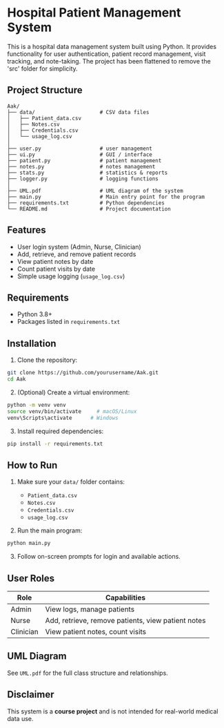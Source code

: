 
# Hospital Patient Management System

This is a hospital data management system built using Python. It provides functionality for user authentication, patient record management, visit tracking, and note-taking. The project has been flattened to remove the 'src' folder for simplicity.

## Project Structure

```
Aak/
├── data/                     # CSV data files
│   ├── Patient_data.csv
│   ├── Notes.csv
│   ├── Credentials.csv
│   └── usage_log.csv
│
├── user.py                   # user management
├── ui.py                     # GUI / interface
├── patient.py                # patient management
├── notes.py                  # notes management
├── stats.py                  # statistics & reports
├── logger.py                 # logging functions
│
├── UML.pdf                   # UML diagram of the system
├── main.py                   # Main entry point for the program
├── requirements.txt          # Python dependencies
└── README.md                 # Project documentation
```

## Features

- User login system (Admin, Nurse, Clinician)
- Add, retrieve, and remove patient records
- View patient notes by date
- Count patient visits by date
- Simple usage logging (`usage_log.csv`)

##  Requirements

- Python 3.8+
- Packages listed in `requirements.txt`

##  Installation

1. Clone the repository:
```bash
git clone https://github.com/yourusername/Aak.git
cd Aak
```

2. (Optional) Create a virtual environment:
```bash
python -m venv venv
source venv/bin/activate     # macOS/Linux
venv\Scripts\activate      # Windows
```

3. Install required dependencies:
```bash
pip install -r requirements.txt
```

##  How to Run

1. Make sure your `data/` folder contains:
   - `Patient_data.csv`
   - `Notes.csv`
   - `Credentials.csv`
   - `usage_log.csv`

2. Run the main program:
```bash
python main.py
```

3. Follow on-screen prompts for login and available actions.

##  User Roles

| Role | Capabilities |
|------|--------------|
| Admin | View logs, manage patients |
| Nurse | Add, retrieve, remove patients, view patient notes |
| Clinician | View patient notes, count visits |

##  UML Diagram

See `UML.pdf` for the full class structure and relationships.

##  Disclaimer

This system is a **course project** and is not intended for real-world medical data use.

